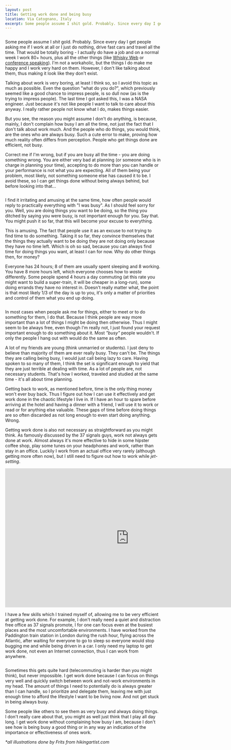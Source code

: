 ```yaml
---
layout: post
title: Getting work done and being busy
location: Via Catognano, Italy
excerpt: Some people assume I shit gold. Probably. Since every day I get people asking me if I work at all or I just do nothing, drive fast cars and travel all the time. That would be totally boring - I actually do have a job and on a normal week I work 80+ hours, plus all the other things (like Whisky Web or conference speaking). I'm not a workaholic, but the things I do make me happy and I work very hard on them. However, I don't like talking about them, thus making it look like they don't exist.
---
```


<img src="/blog/images/thinking.jpg" alt="" class="right" />

Some people assume I *shit* gold. Probably. Since every day I get people asking me if I work at all or I just do nothing, drive fast cars and travel all the time. That would be totally boring - I actually do have a job and on a normal week I work 80+ hours, plus all the other things (like [Whisky Web](http://whiskyweb.co.uk) or [conference speaking](/conferences.html)). I'm not a workaholic, but the things I do make me happy and I work very hard on them. However, I don't like talking about them, thus making it look like they don't exist.

Talking about work is very boring, at least I think so, so I avoid this topic as much as possible. Even the question "what do you do?", which previously seemed like a good chance to impress people, is so dull now (as is the trying to impress people). The last time I got asked this, I was a NASA engineer. Just because it's not like people I want to talk to care about this anyway. I really rather people not know what I do, makes things easier.

But you see, the reason you might assume I don't do anything, is because, mainly, I don't complain how busy I am all the time, not just the fact that I don't talk about work much. And the people who do things, you would think, are the ones who are always busy. Such a cute error to make, proving how much reality often differs from perception. People who get things done are efficient, not busy.

Correct me if I'm wrong, but if you are busy all the time - you are doing something wrong. You are either very bad at planning (or someone who is in charge in planning your time), accepting to do more than you can handle or your performance is not what you are expecting. All of them being your problem, most likely, not something someone else has caused it to be. I avoid these, so I can get things done without being always behind, but before looking into that...

<img src="/blog/images/management.jpg" alt="" class="left" />

I find it irritating and amusing at the same time, how often people would reply to practically everything with "I was busy". As I should feel sorry for you. Well, you are doing things you want to be doing, so the thing you ditched by saying you were busy, is not important enough for you. Say that. You might push it so far, that this will become your excuse to everything.

This is amusing. The fact that people use it as an excuse to not trying to find time to do something. Taking it so far, they convince themselves that the things they actually want to be doing they are not doing only because they have no time left. Which is oh so sad, because you can always find time for doing things you want, at least I can for now. Why do other things then, for money?

Everyone has 24 hours; 8 of them are usually spent sleeping and 8 working. You have 8 more hours left, which everyone chooses how to *waste* differently. Some people spend 4 hours a day commuting (at this rate you might want to build a super-train, it will be cheaper in a long-run), some doing errands they have no interest in. Doesn't really matter what, the point is that most likely 1/3 of the day is up to you, it's only a matter of priorities and control of them what you end up doing.

<img src="/blog/images/time-fillup.jpg" alt="" class="right" />

In most cases when people ask me for things, either to meet or to do something for them, I do that. Because I think people are way more important than a lot of things I might be doing then otherwise. Thus I might seem to be always free, even though I'm really not, I just found your request important enough to do something about it. Most *"busy"* people wouldn't. If only the people I hang out with would do the same as often.

A lot of my friends are young (think unmarried or students). I just deny to believe than majority of them are ever really busy. They can't be. The things they are calling being busy, I would just call being lazy to care. Having spoken to so many of them, I think the set is significant enough to yield that they are just terrible at dealing with time. As a lot of people are, not necessary students. That's how I worked, traveled and studied at the same time - it's all about time planning.

Getting back to work, as mentioned before, time is the only thing money won't ever buy back. Thus I figure out how I can use it effectively and get work done in the chaotic lifestyle I live in. If I have an hour to spare before arriving at the hotel and having a dinner with a friend, I will use it to work or read or for anything else valuable. These gaps of time before doing things are so often discarded as not long enough to even start doing anything. Wrong.

Getting work done is also not necessary as straightforward as you might think. As famously discussed by the 37 signals guys, work not always gets done at work. Almost always it's more effective to hide in some hipster coffee shop, play some tunes on your headphones and work, rather than stay in an office. Luckily I work from an actual office very rarely (although getting more often now), but I still need to figure out how to work while *jet-setting*.

<iframe width="800" height="450" src="http://www.youtube.com/embed/5XD2kNopsUs" frameborder="0" allowfullscreen="allowfullscreen">    </iframe>

I have a few skills which I trained myself of, allowing me to be very efficient at getting work done. For example, I don't really need a quiet and distraction free office as 37 signals promote, I for one can focus even at the busiest places and the most uncomfortable environments. I have worked from the Paddington train station in London during the rush hour, flying across the Atlantic, after waiting for everyone to go to sleep so everyone would stop bugging me and while being driven in a car. I only need my laptop to get work done, not even an Internet connection, thus I can work from anywhere.

<img src="/blog/images/working-under.jpg" alt="" class="right" />

Sometimes this gets quite hard (telecommuting is harder than you might think), but never impossible. I get work done because I can focus on things very well and quickly switch between work and not-work environments in my head. The amount of things I need to potentially do is always greater than I can handle, so I prioritize and delegate them, leaving me with just enough time to afford the lifestyle I want to be living now. And not get stuck in being always busy.

Some people like others to see them as very busy and always doing things. I don't really care about that, you might as well just think that I play all day long. I get work done without complaining how busy I am, because I don't see how is being busy a good thing or in any way an indication of the importance or effectiveness of ones work.

*\*all illustrations done by Frits from hikingartist.com*